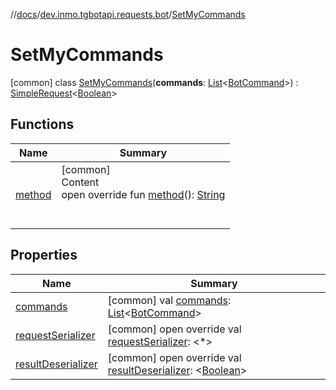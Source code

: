 //[docs](../../../index.md)/[dev.inmo.tgbotapi.requests.bot](../index.md)/[SetMyCommands](index.md)



# SetMyCommands  
 [common] class [SetMyCommands](index.md)(**commands**: [List](https://kotlinlang.org/api/latest/jvm/stdlib/kotlin.collections/-list/index.html)<[BotCommand](../../dev.inmo.tgbotapi.types/-bot-command/index.md)>) : [SimpleRequest](../../dev.inmo.tgbotapi.requests.abstracts/-simple-request/index.md)<[Boolean](https://kotlinlang.org/api/latest/jvm/stdlib/kotlin/-boolean/index.html)>    


## Functions  
  
|  Name |  Summary | 
|---|---|
| <a name="dev.inmo.tgbotapi.requests.bot/SetMyCommands/method/#/PointingToDeclaration/"></a>[method](method.md)| <a name="dev.inmo.tgbotapi.requests.bot/SetMyCommands/method/#/PointingToDeclaration/"></a>[common]  <br>Content  <br>open override fun [method](method.md)(): [String](https://kotlinlang.org/api/latest/jvm/stdlib/kotlin/-string/index.html)  <br><br><br>|


## Properties  
  
|  Name |  Summary | 
|---|---|
| <a name="dev.inmo.tgbotapi.requests.bot/SetMyCommands/commands/#/PointingToDeclaration/"></a>[commands](commands.md)| <a name="dev.inmo.tgbotapi.requests.bot/SetMyCommands/commands/#/PointingToDeclaration/"></a> [common] val [commands](commands.md): [List](https://kotlinlang.org/api/latest/jvm/stdlib/kotlin.collections/-list/index.html)<[BotCommand](../../dev.inmo.tgbotapi.types/-bot-command/index.md)>   <br>|
| <a name="dev.inmo.tgbotapi.requests.bot/SetMyCommands/requestSerializer/#/PointingToDeclaration/"></a>[requestSerializer](request-serializer.md)| <a name="dev.inmo.tgbotapi.requests.bot/SetMyCommands/requestSerializer/#/PointingToDeclaration/"></a> [common] open override val [requestSerializer](request-serializer.md): <*>   <br>|
| <a name="dev.inmo.tgbotapi.requests.bot/SetMyCommands/resultDeserializer/#/PointingToDeclaration/"></a>[resultDeserializer](result-deserializer.md)| <a name="dev.inmo.tgbotapi.requests.bot/SetMyCommands/resultDeserializer/#/PointingToDeclaration/"></a> [common] open override val [resultDeserializer](result-deserializer.md): <[Boolean](https://kotlinlang.org/api/latest/jvm/stdlib/kotlin/-boolean/index.html)>   <br>|

